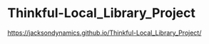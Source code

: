 # Thinkful-Local_Library_Project


https://jacksondynamics.github.io/Thinkful-Local_Library_Project/
